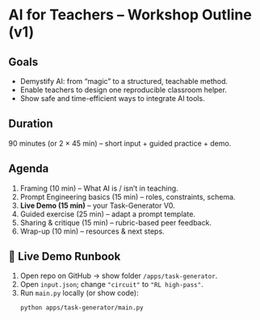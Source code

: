# AI for Teachers – Workshop Outline (v1)

## Goals
- Demystify AI: from “magic” to a structured, teachable method.
- Enable teachers to design one reproducible classroom helper.
- Show safe and time-efficient ways to integrate AI tools.

## Duration
90 minutes (or 2 × 45 min) – short input + guided practice + demo.

## Agenda
1. Framing (10 min) – What AI is / isn’t in teaching.
2. Prompt Engineering basics (15 min) – roles, constraints, schema.
3. **Live Demo (15 min)** – your Task-Generator V0.
4. Guided exercise (25 min) – adapt a prompt template.
5. Sharing & critique (15 min) – rubric-based peer feedback.
6. Wrap-up (10 min) – resources & next steps.

## 🧩 Live Demo Runbook
1. Open repo on GitHub → show folder `/apps/task-generator`.
2. Open `input.json`; change `"circuit"` to `"RL high-pass"`.
3. Run `main.py` locally (or show code):  
   ```bash
   python apps/task-generator/main.py
